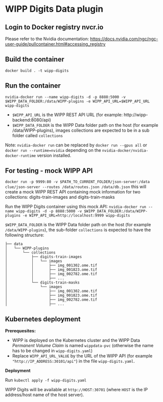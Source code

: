 # WIPP Digits Data plugin

## Login to Docker registry nvcr.io
Please refer to the Nvidia documentation: https://docs.nvidia.com/ngc/ngc-user-guide/pullcontainer.html#accessing_registry

## Build the container
`docker build . -t wipp-digits`

## Run the container
`nvidia-docker run --name wipp-digits -d -p 8888:5000 -v $WIPP_DATA_FOLDER:/data/WIPP-plugins -e WIPP_API_URL=$WIPP_API_URL wipp-digits`
* `$WIPP_API_URL` is the WIPP REST API URL (for example: http://wipp-backend:8080/api)
* `$WIPP_DATA_FOLDER` is the WIPP Data folder path on the host (for example /data/WIPP-plugins), images collections are expected to be in a sub folder called `collections`

Note: `nvidia-docker run` can be replaced by `docker run --gpus all` or `docker run --runtime=nvidia` depending on the `nvidia-docker/nvidia-docker-runtime` version installed.

## For testing - mock WIPP API
`docker run -p 9999:80 -v $PATH_TO_CURRENT_FOLDER/json-server:/data clue/json-server --routes /data/routes.json /data/db.json`
this will create a mock WIPP REST API containing mock information for two collections: digits-train-images and digits-train-masks

Run the WIPP Digits container using this mock API:
`nvidia-docker run --name wipp-digits -d -p 8888:5000 -v $WIPP_DATA_FOLDER:/data/WIPP-plugins -e WIPP_API_URL=http://localhost:9999 wipp-digits`

`$WIPP_DATA_FOLDER` is the WIPP Data folder path on the host (for example `/data/WIPP-plugins`), the sub-folder `collections` is expected to have the following structure:
```shell
├── data
│   └── WIPP-plugins
│       └── collections
│           ├── digits-train-images
│           │   └── images
│           │       ├── img_001302.ome.tif
│           │       ├── img_001823.ome.tif
│           │       ├── img_002782.ome.tif
│           │       ├── ...
│           └── digits-train-masks
│               └── images
│                   ├── img_001302.ome.tif
│                   ├── img_001823.ome.tif
│                   ├── img_002782.ome.tif
│                   ├── ...
```

## Kubernetes deployment
**Prerequesites:**
- WIPP is deployed on the Kubernetes cluster and the WIPP Data *Permanent Volume Claim* is named `wippdata-pvc` (otherwise the name has to be changed in `wipp-digits.yaml`)
- Replace `WIPP_API_URL_VALUE` by the URL of the WIPP API (for example `"http://IP_ADDRESS:30101/api"`) in the file `wipp-digits.yaml`.  

**Deployment**

Run `kubectl apply -f wipp-digits.yaml`

WIPP Digits will be available at `http://HOST:30701` (where `HOST` is the IP address/host name of the host server).